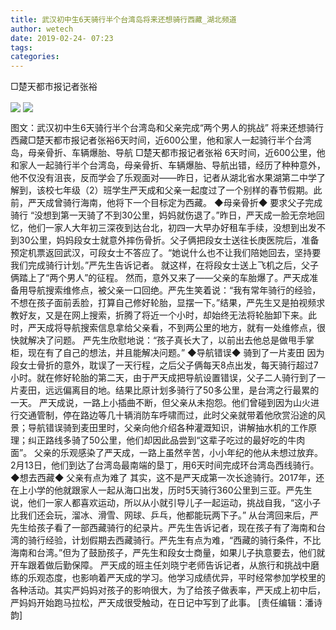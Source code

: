 ```yaml
---
title: 武汉初中生6天骑行半个台湾岛将来还想骑行西藏_湖北频道
author: wetech
date: 2019-02-24- 07:23
tags: 
categories: 
---
```

□楚天都市报记者张裕
<!-- more -->
                
<img align="center" border="0" src="http://p2.ifengimg.com/a/2019_09/15ec9949e45c0a1_size12_w232_h310.jpg" />
                
<img align="center" border="0" src="http://p2.ifengimg.com/a/2016/0810/204c433878d5cf9size1_w16_h16.png" />
            
图文：武汉初中生6天骑行半个台湾岛和父亲完成“两个男人的挑战” 将来还想骑行西藏□楚天都市报记者张裕6天时间，近600公里，他和家人一起骑行半个台湾岛，母亲骨折、车辆爆胎、导航
□楚天都市报记者张裕
6天时间，近600公里，他和家人一起骑行半个台湾岛，母亲骨折、车辆爆胎、导航出错，经历了种种意外，他不仅没有沮丧，反而学会了乐观面对——昨日，记者从湖北省水果湖第二中学了解到，该校七年级（2）班学生严天成和父亲一起度过了一个别样的春节假期。此前，严天成曾骑行海南，他将下一个目标定为西藏。
◆母亲骨折◆
要求父子完成骑行
“没想到第一天骑了不到30公里，妈妈就伤退了。”昨日，严天成一脸无奈地回忆，他们一家人大年初三深夜到达台北，初四一大早办好租车手续，没想到出发不到30公里，妈妈段女士就意外摔伤骨折。父子俩把段女士送往长庚医院后，准备预定机票返回武汉，可段女士不答应了。“她说什么也不让我们陪她回去，坚持要我们完成骑行计划。”严先生告诉记者。
就这样，在将段女士送上飞机之后，父子俩踏上了“两个男人”的征程。
然而，意外又来了——父亲的车胎爆了。严天成准备用导航搜索维修点，被父亲一口回绝。严先生笑着说：“我有常年骑行的经验，不想在孩子面前丢脸，打算自己修好轮胎，显摆一下。”结果，严先生又是拍视频求教好友，又是在网上搜索，折腾了将近一个小时，却始终无法将轮胎卸下来。此时，严天成将导航搜索信息拿给父亲看，不到两公里的地方，就有一处维修点，很快就解决了问题。
严先生欣慰地说：“孩子真长大了，以前出去他总是做甩手掌柜，现在有了自己的想法，并且能解决问题。”
◆导航错误◆
骑到了一片麦田
因为段女士骨折的意外，耽误了一天行程，之后父子俩每天8点出发，每天骑行超过7小时。就在修好轮胎的第二天，由于严天成把导航设置错误，父子二人骑行到了一片麦田，远远偏离目的地。结果比原计划多骑行了50多公里，是台湾之行最累的一天。
严天成说，一路上小插曲不断，但父亲从未抱怨。他们曾碰到因为山火进行交通管制，停在路边等几十辆消防车呼啸而过，此时父亲就带着他欣赏沿途的风景；导航错误骑到麦田里时，父亲向他介绍各种灌溉知识，讲解抽水机的工作原理；纠正路线多骑了50公里，他们却因此品尝到“这辈子吃过的最好吃的牛肉面”。
父亲的乐观感染了严天成，一路上虽然辛苦，小小年纪的他从未想过放弃。
2月13日，他们到达了台湾岛最南端的垦丁，用6天时间完成环台湾岛西线骑行。
◆想去西藏◆
父亲有点为难了
其实，这不是严天成第一次长途骑行。2017年，还在上小学的他就跟家人一起从海口出发，历时5天骑行360公里到三亚。严先生说，他们一家人都喜欢运动，所以从小就引导儿子一起运动，挑战自我，“这小子比我们还会玩，溜冰、滑雪、网球、乒乓，他都能玩两下子。”
从台湾回来后，严先生给孩子看了一部西藏骑行的纪录片。严先生告诉记者，现在孩子有了海南和台湾的骑行经验，计划假期去西藏骑行。严先生有点为难，“西藏的骑行条件，不比海南和台湾。”但为了鼓励孩子，严先生和段女士商量，如果儿子执意要去，他们就开车跟着做后勤保障。
严天成的班主任刘晓宁老师告诉记者，从旅行和挑战中磨练的乐观态度，也影响着严天成的学习。他学习成绩优异，平时经常参加学校里的各种活动。其实严妈妈对孩子的影响很大，为了给孩子做表率，严天成上初中后，严妈妈开始跑马拉松，严天成很受触动，在日记中写到了此事。
[责任编辑：潘诗韵]
            
